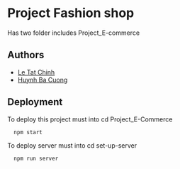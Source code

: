 # Project Fashion shop

Has two folder includes Project_E-commerce

## Authors

- [Le Tat Chinh](https://github.com/letatchinh)
- [Huynh Ba Cuong](https://github.com/huynhcuong95)

## Deployment

To deploy this project must into cd Project_E-Commerce

```bash
  npm start
```

To deploy server must into cd set-up-server

```bash
  npm run server
```
